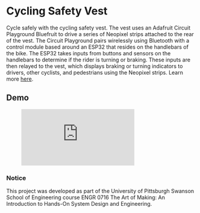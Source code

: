 # Cycling Safety Vest

Cycle safely with the cycling safety vest. The vest uses an Adafruit Circuit Playground Bluefruit to drive a series of Neopixel strips attached to the rear of the vest. The Circuit Playground pairs wirelessly using Bluetooth with a control module based around an ESP32 that resides on the handlebars of the bike. The ESP32 takes inputs from buttons and sensors on the handlebars to determine if the rider is turning or braking. These inputs are then relayed to the vest, which displays braking or turning indicators to drivers, other cyclists, and pedestrians using the Neopixel strips. Learn more [here](https://sites.google.com/view/bicyclesafetyvest/home).

## Demo

<figure class="video_container">
  <iframe src="https://www.youtube.com/embed/enMumwvLAug" frameborder="0" allowfullscreen="true"> </iframe>
</figure>

### Notice

This project was developed as part of the University of Pittsburgh Swanson School of Engineering course ENGR 0716 The Art of Making: An Introduction to Hands-On System Design and Engineering.
